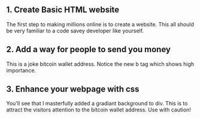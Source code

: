 ## 1. Create Basic HTML website
The first step to making millions online is to create a website. This all should be very familiar to a code savey developer like yourself. 

## 2. Add a way for people to send you money
This is a joke bitcoin wallet address.
Notice the new b tag which shows high importance.

## 3. Enhance your webpage with css
You'll see that I masterfully added a gradiant background to div.
This is to attract the visitors attention to the bitcoin wallet address. 
Use with caution!